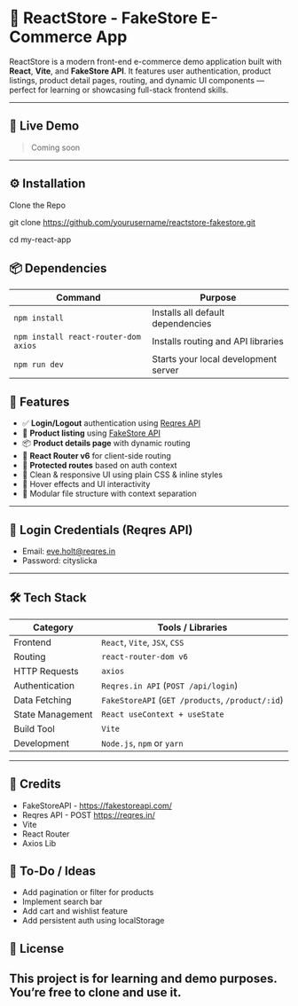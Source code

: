 # 🛒 ReactStore - FakeStore E-Commerce App

ReactStore is a modern front-end e-commerce demo application built with **React**, **Vite**, and **FakeStore API**. It features user authentication, product listings, product detail pages, routing, and dynamic UI components — perfect for learning or showcasing full-stack frontend skills.

---

## 🚀 Live Demo

> Coming soon

---

## ⚙️ Installation

Clone the Repo

git clone https://github.com/yourusername/reactstore-fakestore.git

cd my-react-app

## 📦 Dependencies

| Command                              | Purpose                              |
| ------------------------------------ | ------------------------------------ |
| `npm install`                        | Installs all default dependencies    |
| `npm install react-router-dom axios` | Installs routing and API libraries   |
| `npm run dev`                        | Starts your local development server |

## 🧰 Features

- ✅ **Login/Logout** authentication using [Reqres API](https://reqres.in/)
- 🛒 **Product listing** using [FakeStore API](https://fakestoreapi.com/)
- 📦 **Product details page** with dynamic routing
- 📍 **React Router v6** for client-side routing
- 🔐 **Protected routes** based on auth context
- 🎨 Clean & responsive UI using plain CSS & inline styles
- 🔁 Hover effects and UI interactivity
- 📁 Modular file structure with context separation

---

## 🔑 Login Credentials (Reqres API)

- Email: eve.holt@reqres.in
- Password: cityslicka

---

## 🛠 Tech Stack

| Category         | Tools / Libraries                                |
| ---------------- | ------------------------------------------------ |
| Frontend         | `React`, `Vite`, `JSX`, `CSS`                    |
| Routing          | `react-router-dom v6`                            |
| HTTP Requests    | `axios`                                          |
| Authentication   | `Reqres.in API` (`POST /api/login`)              |
| Data Fetching    | `FakeStoreAPI` (`GET /products`, `/product/:id`) |
| State Management | `React useContext + useState`                    |
| Build Tool       | `Vite`                                           |
| Development      | `Node.js`, `npm` or `yarn`                       |

---

## 🙌 Credits

- FakeStoreAPI - https://fakestoreapi.com/
- Reqres API - POST https://reqres.in/
- Vite
- React Router
- Axios Lib

## 📌 To-Do / Ideas

- Add pagination or filter for products
- Implement search bar
- Add cart and wishlist feature
- Add persistent auth using localStorage

## 📜 License

## This project is for learning and demo purposes. You’re free to clone and use it.
